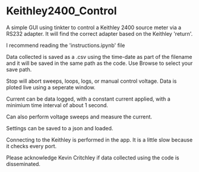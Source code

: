 # Keithley2400_Control


A simple GUI using tinkter to control a Keithley 2400 source meter via a RS232 adapter.  It will find the correct adapter based on the Keithley 'return'.

I recommend reading the 'instructions.ipynb' file

Data collected is saved as a .csv using the time-date as part of the filename and it will be saved in the same path as the code. Use Browse to select your save path. 

Stop will abort sweeps, loops, logs, or manual control voltage.
Data is ploted live using a seperate window.

Current can be data logged, with a constant current applied, with a minimium time interval of about 1 second.

Can also perform voltage sweeps and measure the current.

Settings can be saved to a json and loaded.

Connecting to the Keithley is performed in the app.  It is a little slow because it checks every port.

Please acknowledge Kevin Critchley if data collected using the code is disseminated.
